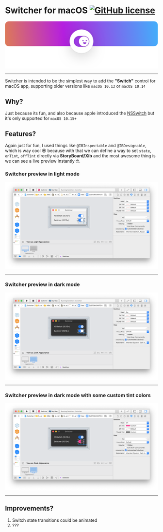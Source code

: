 # Switcher for macOS [![GitHub license](https://img.shields.io/badge/license-MIT-lightgrey.svg)](https://raw.githubusercontent.com/ruiaureliano/Switcher/master/LICENSE)
![](images/header.png)

---

Switcher is intended to be the simplest way to add the **"Switch"** control for macOS app, supporting older versions like `macOS 10.13` or `macOS 10.14`

## Why?

Just because its fun, and also because apple introduced the [NSSwitch](https://developer.apple.com/documentation/appkit/nsswitch) but it's only supported for `macOS 10.15+`

## Features?

Again just for fun, I used things like `@IBInspectable` and `@IBDesignable`, which is way cool 😎 because with that we can define a way to set `state`, `onTint`, `offTint` directly via **StoryBoard/Xib** and the most awesome thing is we can see a live preview instantly 🤓.

###  Switcher preview in light mode

![](images/1.png)

---

###  Switcher preview in dark mode

![](images/2.png)

---

###  Switcher preview in dark mode with some custom tint colors

![](images/3.png)

---

## Improvements?

1. Switch state transitions could be animated
1. ???
